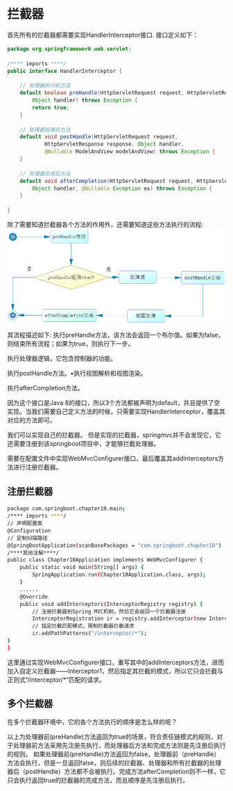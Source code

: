# 拦截器


首先所有的拦截器都需要实现HandlerInterceptor接口.
接口定义如下：
``` java 
package org.springframework.web.servlet;

/**** imports ****/
public interface HandlerInterceptor {

    // 处理器执行前方法
    default boolean preHandle(HttpServletRequest request, HttpServletResponse response, 
        Object handler) throws Exception {
        return true;
    }

    // 处理器处理后方法
    default void postHandle(HttpServletRequest request, 
            HttpServletResponse response, Object handler,
            @Nullable ModelAndView modelAndView) throws Exception {
    }

    // 处理器完成后方法
    default void afterCompletion(HttpServletRequest request, HttpServletResponse response, 
        Object handler, @Nullable Exception ex) throws Exception {
    }

}
```
除了需要知道拦截器各个方法的作用外，还需要知道这些方法执行的流程:
![](./img/1.png)

其流程描述如下:
执行preHandle方法，该方法会返回一个布尔值。如果为false，则结束所有流程；如果为true，则执行下一步。

执行处理器逻辑，它包含控制器的功能。

执行postHandle方法。•执行视图解析和视图渲染。

执行afterCompletion方法。

因为这个接口是Java 8的接口，所以3个方法都被声明为default，并且提供了空实现。当我们需要自己定义方法的时候，只需要实现HandlerInterceptor，覆盖其对应的方法即可。


我们可以实现自己的拦截器。
但是实现的拦截器，springmvc并不会发现它，它还需要注册到该springboot项目中，才能够拦截处理器。

需要在配置文件中实现WebMvcConfigurer接口，最后覆盖其addInterceptors方法进行注册拦截器。

## 注册拦截器

``` bash
package com.springboot.chapter10.main;
/**** imports ****/
// 声明配置类
@Configuration
// 定制扫描路径
@SpringBootApplication(scanBasePackages = "com.springboot.chapter10")
/****其他注解****/
public class Chapter10Application implements WebMvcConfigurer {
    public static void main(String[] args) {
        SpringApplication.run(Chapter10Application.class, args);
    }
    ......
    @Override
    public void addInterceptors(InterceptorRegistry registry) {
        // 注册拦截器到Spring MVC机制，然后它会返回一个拦截器注册
        InterceptorRegistration ir = registry.addInterceptor(new Interceptor1());
        // 指定拦截匹配模式，限制拦截器拦截请求
        ir.addPathPatterns("/interceptor/*");
}
}

```
这里通过实现WebMvcConfigurer接口，重写其中的addInterceptors方法，进而加入自定义拦截器——Interceptor1，然后指定其拦截的模式，所以它只会拦截与正则式“/interceptor/*”匹配的请求。


## 多个拦截器 

在多个拦截器环境中，它的各个方法执行的顺序是怎么样的呢？

以上为处理器前(preHandle)方法返回为true的场景，符合责任链模式的规则，对于处理器前方法采用先注册先执行，而处理器后方法和完成方法则是先注册后执行的规则。
如果处理器前(preHandle)方法返回为false，处理器前（preHandle）方法会执行，但是一旦返回false，则后续的拦截器、处理器和所有拦截器的处理器后（postHandle）方法都不会被执行。完成方法afterCompletion则不一样，它只会执行返回true的拦截器的完成方法，而且顺序是先注册后执行。







